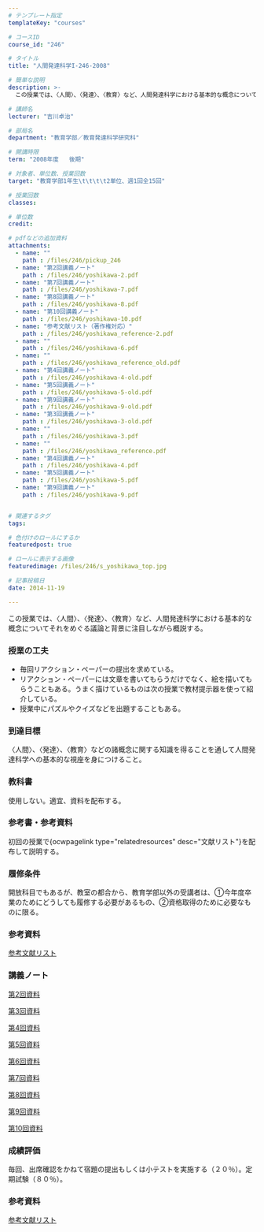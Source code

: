 ```yaml
---
# テンプレート指定
templateKey: "courses"

# コースID
course_id: "246"

# タイトル
title: "人間発達科学I-246-2008"

# 簡単な説明
description: >-
  この授業では、〈人間〉、〈発達〉、〈教育〉など、人間発達科学における基本的な概念についてそれをめぐる議論と背景に注目しながら概説する。...

# 講師名
lecturer: "吉川卓治"

# 部局名
department: "教育学部／教育発達科学研究科"

# 開講時限
term: "2008年度	後期"

# 対象者、単位数、授業回数
target: "教育学部1年生\t\t\t\t2単位、週1回全15回"

# 授業回数
classes: 

# 単位数
credit: 

# pdfなどの追加資料
attachments: 
  - name: "" 
    path : /files/246/pickup_246
  - name: "第2回講義ノート" 
    path : /files/246/yoshikawa-2.pdf
  - name: "第7回講義ノート" 
    path : /files/246/yoshikawa-7.pdf
  - name: "第8回講義ノート" 
    path : /files/246/yoshikawa-8.pdf
  - name: "第10回講義ノート" 
    path : /files/246/yoshikawa-10.pdf
  - name: "参考文献リスト（著作権対応）" 
    path : /files/246/yoshikawa_reference-2.pdf
  - name: "" 
    path : /files/246/yoshikawa-6.pdf
  - name: "" 
    path : /files/246/yoshikawa_reference_old.pdf
  - name: "第4回講義ノート" 
    path : /files/246/yoshikawa-4-old.pdf
  - name: "第5回講義ノート" 
    path : /files/246/yoshikawa-5-old.pdf
  - name: "第9回講義ノート" 
    path : /files/246/yoshikawa-9-old.pdf
  - name: "第3回講義ノート" 
    path : /files/246/yoshikawa-3-old.pdf
  - name: "" 
    path : /files/246/yoshikawa-3.pdf
  - name: "" 
    path : /files/246/yoshikawa_reference.pdf
  - name: "第4回講義ノート" 
    path : /files/246/yoshikawa-4.pdf
  - name: "第5回講義ノート" 
    path : /files/246/yoshikawa-5.pdf
  - name: "第9回講義ノート" 
    path : /files/246/yoshikawa-9.pdf


# 関連するタグ
tags:

# 色付けのロールにするか
featuredpost: true

# ロールに表示する画像
featuredimage: /files/246/s_yoshikawa_top.jpg

# 記事投稿日
date: 2014-11-19

---
```

この授業では、〈人間〉、〈発達〉、〈教育〉など、人間発達科学における基本的な概念についてそれをめぐる議論と背景に注目しながら概説する。
### 授業の工夫

  * 毎回リアクション・ペーパーの提出を求めている。
  * リアクション・ペーパーには文章を書いてもらうだけでなく、絵を描いてもらうこともある。うまく描けているものは次の授業で教材提示器を使って紹介している。
  * 授業中にパズルやクイズなどを出題することもある。

### 到達目標

〈人間〉、〈発達〉、〈教育〉などの諸概念に関する知識を得ることを通して人間発達科学への基本的な視座を身につけること。 

### 教科書

使用しない。適宜、資料を配布する。 

### 参考書・参考資料

初回の授業で{ocwpagelink type="relatedresources" desc="文献リスト"}を配布して説明する。 

### 履修条件

開放科目でもあるが、教室の都合から、教育学部以外の受講者は、&#x2460;今年度卒業のためにどうしても履修する必要があるもの、&#x2461;資格取得のために必要なものに限る。 

### 参考資料


[参考文献リスト](/files/246/yoshikawa_reference.pdf) 

### 講義ノート


[第2回資料](/files/246/yoshikawa-2.pdf) 

[第3回資料](/files/246/yoshikawa-3.pdf) 

[第4回資料](/files/246/yoshikawa-4.pdf) 

[第5回資料](/files/246/yoshikawa-5.pdf) 

[第6回資料](/files/246/yoshikawa-6.pdf) 

[第7回資料](/files/246/yoshikawa-7.pdf) 

[第8回資料](/files/246/yoshikawa-8.pdf) 

[第9回資料](/files/246/yoshikawa-9.pdf) 

[第10回資料](/files/246/yoshikawa-10.pdf) 

### 成績評価

毎回、出席確認をかねて宿題の提出もしくは小テストを実施する（２０％）。定期試験（８０％）。
### 参考資料


[参考文献リスト](/files/246/yoshikawa_reference.pdf) 
